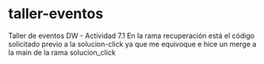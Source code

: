 # taller-eventos
Taller de eventos DW - Actividad 7.1
En la rama recuperación está el código solicitado previo a la solucion-click ya que me equivoque e hice un merge a la main
de la rama solucion_click
